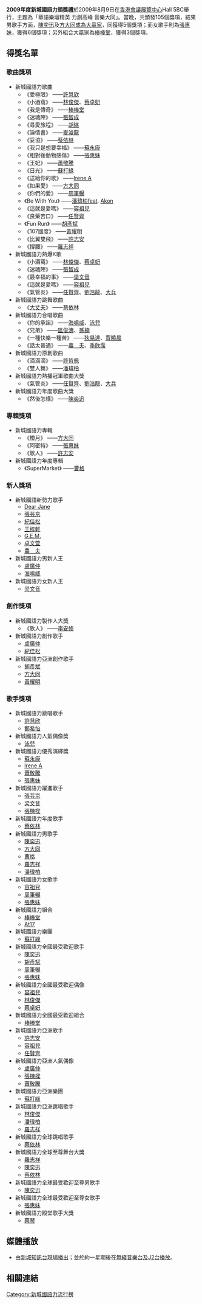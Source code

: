 **2009年度新城國語力頒獎禮**於2009年8月9日在[香港會議展覽中心](../Page/香港會議展覽中心.md "wikilink")Hall 5BC舉行，主題為「華語樂壇精英 力創高峰 音樂大同」。當晚，共頒發105個獎項，結果男歌手方面，[陳奕迅](../Page/陳奕迅.md "wikilink")及[方大同成為大贏家](https://zh.wikipedia.org/wiki/方大同 "wikilink")，同獲得5個獎項；而女歌手則為[張惠妹](../Page/張惠妹.md "wikilink")，獲得6個獎項；另外組合大贏家為[棒棒堂](https://zh.wikipedia.org/wiki/Lollipop棒棒堂 "wikilink")，獲得3個獎項。

## 得獎名單

### 歌曲獎項

  - 新城國語力歌曲
      - 《愛極限》 ——[許慧欣](../Page/許慧欣.md "wikilink")
      - 《小酒窩》 ——[林俊傑](https://zh.wikipedia.org/wiki/林俊傑 "wikilink")、[蔡卓妍](../Page/蔡卓妍.md "wikilink")
      - 《我是傳奇》 ——[棒棒堂](https://zh.wikipedia.org/wiki/Lollipop棒棒堂 "wikilink")
      - 《迷魂陣》 ——[張智成](../Page/張智成.md "wikilink")
      - 《尋愛旅程》 ——[胡琳](../Page/胡琳.md "wikilink")
      - 《淚情書》 ——[麥浚龍](../Page/麥浚龍.md "wikilink")
      - 《妥協》 ——[蔡依林](../Page/蔡依林.md "wikilink")
      - 《我只是想要幸福》 ——[蘇永康](../Page/蘇永康.md "wikilink")
      - 《相對後動物感傷》 ——[張惠妹](../Page/張惠妹.md "wikilink")
      - 《王妃》 ——[蕭敬騰](../Page/蕭敬騰.md "wikilink")
      - 《日光》 ——[蘇打綠](../Page/蘇打綠.md "wikilink")
      - 《送給你的歌》 ——[Irene A](https://zh.wikipedia.org/wiki/Irene_A "wikilink")
      - 《如果愛》 ——[方大同](https://zh.wikipedia.org/wiki/方大同 "wikilink")
      - 《你們的愛》 ——[周筆暢](https://zh.wikipedia.org/wiki/周筆暢 "wikilink")
      - 《Be With You》 ——[潘瑋柏feat](https://zh.wikipedia.org/wiki/潘瑋柏 "wikilink"). [Akon](https://zh.wikipedia.org/wiki/Akon "wikilink")
      - 《這就是愛嗎》 ——[容祖兒](https://zh.wikipedia.org/wiki/容祖兒 "wikilink")
      - 《良藥苦口》 ——[任賢齊](../Page/任賢齊.md "wikilink")
      - 《Fun Run》 ——[胡彥斌](../Page/胡彥斌.md "wikilink")
      - 《107國度》 ——[黃耀明](../Page/黃耀明.md "wikilink")
      - 《比翼雙飛》 ——[許志安](../Page/許志安.md "wikilink")
      - 《撐腰》 ——[羅志祥](../Page/羅志祥.md "wikilink")
  - 新城國語力熱爆K歌
      - 《小酒窩》 ——[林俊傑](https://zh.wikipedia.org/wiki/林俊傑 "wikilink")、[蔡卓妍](../Page/蔡卓妍.md "wikilink")
      - 《迷魂陣》 ——[張智成](../Page/張智成.md "wikilink")
      - 《最幸福的事》 ——[梁文音](../Page/梁文音.md "wikilink")
      - 《這就是愛嗎》 ——[容祖兒](https://zh.wikipedia.org/wiki/容祖兒 "wikilink")
      - 《氣管炎》 ——[任賢齊](../Page/任賢齊.md "wikilink")、[劉浩龍](../Page/劉浩龍.md "wikilink")、[大兵](https://zh.wikipedia.org/wiki/大兵 "wikilink")
  - 新城國語力跳舞歌曲
      - 《[大丈夫](../Page/大丈夫_\(歌曲\).md "wikilink")》 ——[蔡依林](../Page/蔡依林.md "wikilink")
  - 新城國語力合唱歌曲
      - 《你的承諾》 ——[海鳴威](https://zh.wikipedia.org/wiki/海鳴威 "wikilink")、[泳兒](../Page/泳兒.md "wikilink")
      - 《兄弟》 ——[區俊濤](../Page/區俊濤.md "wikilink")、[孫楠](https://zh.wikipedia.org/wiki/孫楠 "wikilink")
      - 《一種快樂一種苦》 ——[狄易達](https://zh.wikipedia.org/wiki/狄易達 "wikilink")、[賈曉晨](../Page/賈曉晨.md "wikilink")
      - 《話太普通》 ——[農　夫](../Page/農夫_\(組合\).md "wikilink")、[季欣霈](https://zh.wikipedia.org/wiki/季欣霈 "wikilink")
  - 新城國語力原創歌曲
      - 《滴滴滴》 ——[許哲佩](https://zh.wikipedia.org/wiki/許哲佩 "wikilink")
      - 《雙人舞》 ——[潘瑋柏](https://zh.wikipedia.org/wiki/潘瑋柏 "wikilink")
  - 新城國語力熱播冠軍歌曲大獎
      - 《氣管炎》 ——[任賢齊](../Page/任賢齊.md "wikilink")、[劉浩龍](../Page/劉浩龍.md "wikilink")、[大兵](https://zh.wikipedia.org/wiki/大兵 "wikilink")
  - 新城國語力年度歌曲大獎
      - 《然後怎樣》 ——[陳奕迅](../Page/陳奕迅.md "wikilink")

### 專輯獎項

  - 新城國語力專輯
      - 《橙月》 ——[方大同](https://zh.wikipedia.org/wiki/方大同 "wikilink")
      - 《阿密特》 ——[張惠妹](../Page/張惠妹.md "wikilink")
      - 《歌人》 ——[許志安](../Page/許志安.md "wikilink")
  - 新城國語力年度專輯
      - 《SuperMarket》 ——[曹格](../Page/曹格.md "wikilink")

### 新人獎項

  - 新城國語新勢力歌手
      - [Dear Jane](../Page/Dear_Jane.md "wikilink")
      - [張芸京](../Page/張芸京.md "wikilink")
      - [紀佳松](../Page/紀佳松.md "wikilink")
      - [王梓軒](../Page/王梓軒.md "wikilink")
      - [G.E.M.](https://zh.wikipedia.org/wiki/G.E.M. "wikilink")
      - [卓文萱](../Page/卓文萱.md "wikilink")
      - [農　夫](../Page/農夫_\(組合\).md "wikilink")
  - 新城國語力男新人王
      - [盧廣仲](../Page/盧廣仲.md "wikilink")
      - [海鳴威](https://zh.wikipedia.org/wiki/海鳴威 "wikilink")
  - 新城國語力女新人王
      - [梁文音](../Page/梁文音.md "wikilink")

### 創作獎項

  - 新城國語力製作人大獎
      - 《歌人》 ——[李安修](../Page/李安修.md "wikilink")
  - 新城國語力創作歌手
      - [盧廣仲](../Page/盧廣仲.md "wikilink")
      - [紀佳松](../Page/紀佳松.md "wikilink")
  - 新城國語力亞洲創作歌手
      - [胡彥斌](../Page/胡彥斌.md "wikilink")
      - [方大同](https://zh.wikipedia.org/wiki/方大同 "wikilink")
      - [黃耀明](../Page/黃耀明.md "wikilink")

### 歌手獎項

  - 新城國語力跳唱歌手
      - [許慧欣](../Page/許慧欣.md "wikilink")
      - [鄭希怡](../Page/鄭希怡.md "wikilink")
  - 新城國語力人氣偶像獎
      - [泳兒](../Page/泳兒.md "wikilink")
  - 新城國語力優秀演繹獎
      - [蘇永康](../Page/蘇永康.md "wikilink")
      - [Irene A](https://zh.wikipedia.org/wiki/Irene_A "wikilink")
      - [蕭敬騰](../Page/蕭敬騰.md "wikilink")
      - [張惠妹](../Page/張惠妹.md "wikilink")
  - 新城國語力躍進歌手
      - [張芸京](../Page/張芸京.md "wikilink")
      - [梁文音](../Page/梁文音.md "wikilink")
      - [張棟樑](https://zh.wikipedia.org/wiki/張棟樑 "wikilink")
  - 新城國語力年度歌手
      - [蔡依林](../Page/蔡依林.md "wikilink")
  - 新城國語力男歌手
      - [陳奕迅](../Page/陳奕迅.md "wikilink")
      - [方大同](https://zh.wikipedia.org/wiki/方大同 "wikilink")
      - [曹格](../Page/曹格.md "wikilink")
      - [羅志祥](../Page/羅志祥.md "wikilink")
      - [潘瑋柏](https://zh.wikipedia.org/wiki/潘瑋柏 "wikilink")
  - 新城國語力女歌手
      - [容祖兒](https://zh.wikipedia.org/wiki/容祖兒 "wikilink")
      - [周筆暢](https://zh.wikipedia.org/wiki/周筆暢 "wikilink")
      - [張惠妹](../Page/張惠妹.md "wikilink")
  - 新城國語力組合
      - [棒棒堂](https://zh.wikipedia.org/wiki/Lollipop棒棒堂 "wikilink")
      - [At17](https://zh.wikipedia.org/wiki/At17 "wikilink")
  - 新城國語力樂團
      - [蘇打綠](../Page/蘇打綠.md "wikilink")
  - 新城國語力全國最受歡迎歌手
      - [陳奕迅](../Page/陳奕迅.md "wikilink")
      - [胡彥斌](../Page/胡彥斌.md "wikilink")
      - [周筆暢](https://zh.wikipedia.org/wiki/周筆暢 "wikilink")
      - [張惠妹](../Page/張惠妹.md "wikilink")
  - 新城國語力全國最受歡迎偶像
      - [容祖兒](https://zh.wikipedia.org/wiki/容祖兒 "wikilink")
      - [林俊傑](https://zh.wikipedia.org/wiki/林俊傑 "wikilink")
      - [蔡卓妍](../Page/蔡卓妍.md "wikilink")
  - 新城國語力全國最受歡迎組合
      - [棒棒堂](https://zh.wikipedia.org/wiki/Lollipop棒棒堂 "wikilink")
  - 新城國語力亞洲歌手
      - [許志安](../Page/許志安.md "wikilink")
      - [容祖兒](https://zh.wikipedia.org/wiki/容祖兒 "wikilink")
      - [任賢齊](../Page/任賢齊.md "wikilink")
  - 新城國語力亞洲人氣偶像
      - [盧廣仲](../Page/盧廣仲.md "wikilink")
      - [張棟樑](https://zh.wikipedia.org/wiki/張棟樑 "wikilink")
      - [蕭敬騰](../Page/蕭敬騰.md "wikilink")
  - 新城國語力亞洲樂團
      - [蘇打綠](../Page/蘇打綠.md "wikilink")
  - 新城國語力亞洲跳唱歌手
      - [林俊傑](https://zh.wikipedia.org/wiki/林俊傑 "wikilink")
      - [潘瑋柏](https://zh.wikipedia.org/wiki/潘瑋柏 "wikilink")
      - [羅志祥](../Page/羅志祥.md "wikilink")
  - 新城國語力全球跳唱歌手
      - [蔡依林](../Page/蔡依林.md "wikilink")
  - 新城國語力全球至尊舞台大獎
      - [羅志祥](../Page/羅志祥.md "wikilink")
      - [陳奕迅](../Page/陳奕迅.md "wikilink")
      - [蔡依林](../Page/蔡依林.md "wikilink")
  - 新城國語力全球最受歡迎至尊男歌手
      - [陳奕迅](../Page/陳奕迅.md "wikilink")
  - 新城國語力全球最受歡迎至尊女歌手
      - [張惠妹](../Page/張惠妹.md "wikilink")
  - 新城國語力殿堂歌手大獎
      - [蔡琴](../Page/蔡琴.md "wikilink")

## 媒體播放

  - 由[新城知訊台現場播出](https://zh.wikipedia.org/wiki/新城知訊台 "wikilink")；並於約一星期後在[無綫音樂台及](https://zh.wikipedia.org/wiki/無綫音樂台 "wikilink")[J2台播放](https://zh.wikipedia.org/wiki/J2台 "wikilink")。

## 相關連結

[Category:新城國語力流行榜](https://zh.wikipedia.org/wiki/Category:新城國語力流行榜 "wikilink")